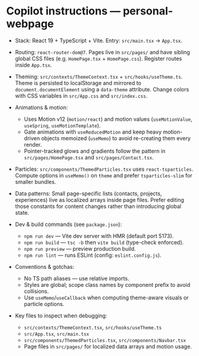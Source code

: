 # Copilot instructions — personal-webpage

- Stack: React 19 + TypeScript + Vite. Entry: `src/main.tsx` -> `App.tsx`.
- Routing: `react-router-dom@7`. Pages live in `src/pages/` and have sibling global CSS files (e.g. `HomePage.tsx` + `HomePage.css`). Register routes inside `App.tsx`.

- Theming: `src/contexts/ThemeContext.tsx` + `src/hooks/useTheme.ts`. Theme is persisted to localStorage and mirrored to `document.documentElement` using a `data-theme` attribute. Change colors with CSS variables in `src/App.css` and `src/index.css`.

- Animations & motion:
  - Uses Motion v12 (`motion/react`) and motion values (`useMotionValue`, `useSpring`, `useMotionTemplate`).
  - Gate animations with `useReducedMotion` and keep heavy motion-driven objects memoized (`useMemo`) to avoid re-creating them every render.
  - Pointer-tracked glows and gradients follow the pattern in `src/pages/HomePage.tsx` and `src/pages/Contact.tsx`.

- Particles: `src/components/ThemedParticles.tsx` uses `react-tsparticles`. Compute options in `useMemo()` on `theme` and prefer `tsparticles-slim` for smaller bundles.

- Data patterns: Small page-specific lists (contacts, projects, experiences) live as localized arrays inside page files. Prefer editing those constants for content changes rather than introducing global state.

- Dev & build commands (see `package.json`):
  - `npm run dev` — Vite dev server with HMR (default port 5173).
  - `npm run build` — `tsc -b` then `vite build` (type-check enforced).
  - `npm run preview` — preview production build.
  - `npm run lint` — runs ESLint (config: `eslint.config.js`).

- Conventions & gotchas:
  - No TS path aliases — use relative imports.
  - Styles are global; scope class names by component prefix to avoid collisions.
  - Use `useMemo`/`useCallback` when computing theme-aware visuals or particle options.

- Key files to inspect when debugging:
  - `src/contexts/ThemeContext.tsx`, `src/hooks/useTheme.ts`
  - `src/App.tsx`, `src/main.tsx`
  - `src/components/ThemedParticles.tsx`, `src/components/Navbar.tsx`
  - Page files in `src/pages/` for localized data arrays and motion usage.
